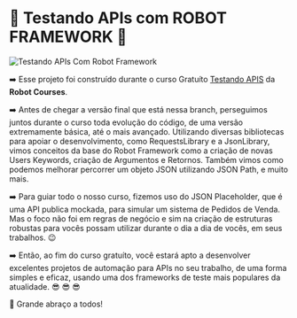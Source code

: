 # :star_struck: Testando APIs com ROBOT FRAMEWORK :star_struck:

![Testando APIs Com Robot Framework](https://github.com/robotcourses/testandoapis/assets/144608203/d342b846-219f-426b-aa49-f252101745df)

:arrow_right: Esse projeto foi construído durante o curso Gratuíto [Testando APIS](https://robotcourses.com.br/courses/testando-apis-com-robot-framework/) da **Robot Courses**.

:arrow_right: Antes de chegar a versão final que está nessa branch, perseguimos juntos durante o curso toda evolução do código, de uma versão extremamente básica, até o mais avançado.
Utilizando diversas bibliotecas para apoiar o desenvolvimento, como RequestsLibrary e a JsonLibrary, vimos conceitos da base do Robot Framework como a criação de novas
Users Keywords, criação de Argumentos e Retornos. Também vimos como podemos melhorar percorrer um objeto JSON utilizando JSON Path, e muito mais.

:arrow_right: Para guiar todo o nosso curso, fizemos uso do JSON Placeholder, que é uma API publica mockada, para simular um sistema de Pedidos de Venda. Mas o foco não foi em regras de negócio
e sim na criação de estruturas robustas para vocês possam utilizar durante o dia a dia de vocês, em seus trabalhos. :wink:

:arrow_right: Então, ao fim do curso gratuíto, você estará apto a desenvolver excelentes projetos de automação para APIs no seu trabalho, de uma forma simples e eficaz, usando uma dos frameworks 
de teste mais populares da atualidade. :sunglasses: :sunglasses: :sunglasses:

:hugs: Grande abraço a todos!
